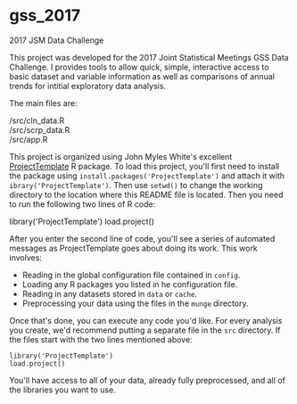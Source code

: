 # gss_2017

2017 JSM Data Challenge

This project was developed for the 2017 Joint Statistical Meetings GSS Data Challenge. I provides tools to allow quick, simple, interactive access to basic dataset and variable information as well as comparisons of annual trends for intitial exploratory data analysis. 

The main files are:
  
  /src/cln_data.R  
  /src/scrp_data.R  
  /src/app.R  

This project is organized using John Myles White's excellent [ProjectTemplate](http://projecttemplate.net/) R package. To load this project, you'll first need to install the package using `install.packages('ProjectTemplate')` and attach it with `ibrary('ProjectTemplate')`.  Then use `setwd()` to change the working directory to the location where this README file is located. Then you need to run the following two lines of R code:

  library('ProjectTemplate')
	load.project()

After you enter the second line of code, you'll see a series of automated
messages as ProjectTemplate goes about doing its work. This work involves:
* Reading in the global configuration file contained in `config`.
* Loading any R packages you listed in he configuration file.
* Reading in any datasets stored in `data` or `cache`.
* Preprocessing your data using the files in the `munge` directory.

Once that's done, you can execute any code you'd like. For every analysis
you create, we'd recommend putting a separate file in the `src` directory.
If the files start with the two lines mentioned above:

	library('ProjectTemplate')
	load.project()

You'll have access to all of your data, already fully preprocessed, and
all of the libraries you want to use.

